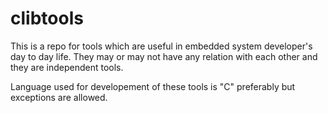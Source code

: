 # clibtools
This is a repo for tools which are useful in embedded system developer's day to day life. They may or may not have any relation with each other and they are independent tools. 

Language used for developement of these tools is "C" preferably but exceptions are allowed.

